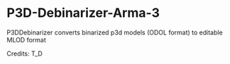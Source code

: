 # P3D-Debinarizer-Arma-3
P3DDebinarizer converts binarized p3d models (ODOL format) to editable MLOD format

Credits:
T_D
